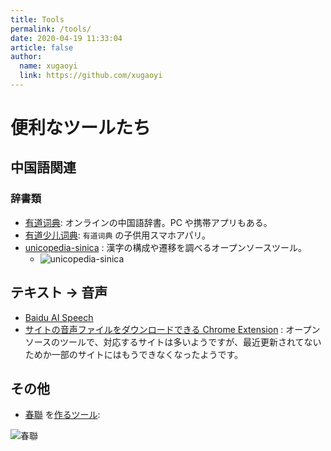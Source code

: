 ```yaml
---
title: Tools
permalink: /tools/
date: 2020-04-19 11:33:04
article: false
author:
  name: xugaoyi
  link: https://github.com/xugaoyi
---
```


# 便利なツールたち

## 中国語関連

<!-- <p align="center">
<img src="https://cdn.jsdelivr.net/gh/xugaoyi/image_store@master/blog/qrcode.zdqv9mlfc0g.jpg" width="200">
</p> -->

<!-- ::: center
关注公众号[有趣研究社]，回复`前端资源`，获取 [前端学习资料](https://github.com/xugaoyi/blog-gitalk-comment/wiki/Front-end-Study)
::: -->

### 辞書類

- [有道词典](https://www.youdao.com/w/jap/和平): オンラインの中国語辞書。PC や携帯アプリもある。
- [有道少儿词典](https://kiddict.youdao.com/): `有道词典` の子供用スマホアパリ。
- [unicopedia-sinica](https://github.com/tonton-pixel/unicopedia-sinica/releases) : 漢字の構成や遷移を調べるオープンソースツール。
  - ![unicopedia-sinica](https://raw.githubusercontent.com/tonton-pixel/unicopedia-sinica/master/screenshots/cjk-components-lookup-ids-show-graphs.png)

## テキスト → 音声

- [Baidu AI Speech](https://ai.baidu.com/tech/speech/tts_online)
- [サイトの音声ファイルをダウンロードできる Chrome Extension](https://github.com/johnyluyte/fetch-online-dictionaries-audio) : オープンソースのツールで、対応するサイトは多いようですが、最近更新されてないためか一部のサイトにはもうできなくなったようです。

## その他

- [春聯](https://ja.wikipedia.org/wiki/春聯) を[作るツール](https://cl.xugaoyi.com/):

![春聯](https://cdn.jsdelivr.net/gh/colorp/img/2022/春聯.png)
